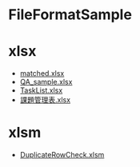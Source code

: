 FileFormatSample
=====

# xlsx
- [matched.xlsx](excel/xlsx/matched.xlsx)
- [QA_sample.xlsx](excel/xlsx/QA_sample.xlsx)
- [TaskList.xlsx](excel/xlsx/TaskList.xlsx)
- [課題管理表.xlsx](excel/xlsx/%E8%AA%B2%E9%A1%8C%E7%AE%A1%E7%90%86%E8%A1%A8.xlsx)

# xlsm
- [DuplicateRowCheck.xlsm](excel/xlsm/DuplicateRowCheck.xlsm)